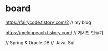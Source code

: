 # board
https://fairycode.tistory.com/2
// my blog

https://melonpeach.tistory.com/
// 게시판 만들기

// Spring & Oracle DB
// Java, Sql
